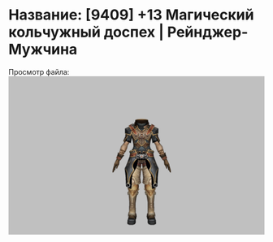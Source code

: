 # Название: [9409] +13 Магический кольчужный доспех | Рейнджер-Мужчина

Просмотр файла:
![p020002.png](p020002.png)